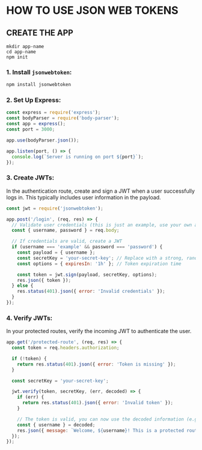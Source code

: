 # HOW TO USE JSON WEB TOKENS

## **CREATE THE APP**
```
mkdir app-name
cd app-name
npm init
```

### 1. Install `jsonwebtoken`:

```bash
npm install jsonwebtoken
```

### 2. Set Up Express:

```javascript
const express = require('express');
const bodyParser = require('body-parser');
const app = express();
const port = 3000;

app.use(bodyParser.json());

app.listen(port, () => {
  console.log(`Server is running on port ${port}`);
});
```

### 3. Create JWTs:

In the authentication route, create and sign a JWT when a user successfully logs in. This typically includes user information in the payload.

```javascript
const jwt = require('jsonwebtoken');

app.post('/login', (req, res) => {
  // Validate user credentials (this is just an example, use your own authentication logic)
  const { username, password } = req.body;

  // If credentials are valid, create a JWT
  if (username === 'example' && password === 'password') {
    const payload = { username };
    const secretKey = 'your-secret-key'; // Replace with a strong, random secret key
    const options = { expiresIn: '1h' }; // Token expiration time

    const token = jwt.sign(payload, secretKey, options);
    res.json({ token });
  } else {
    res.status(401).json({ error: 'Invalid credentials' });
  }
});
```

### 4. Verify JWTs:

In your protected routes, verify the incoming JWT to authenticate the user.

```javascript
app.get('/protected-route', (req, res) => {
  const token = req.headers.authorization;

  if (!token) {
    return res.status(401).json({ error: 'Token is missing' });
  }

  const secretKey = 'your-secret-key';

  jwt.verify(token, secretKey, (err, decoded) => {
    if (err) {
      return res.status(401).json({ error: 'Invalid token' });
    }

    // The token is valid, you can now use the decoded information (e.g., user data)
    const { username } = decoded;
    res.json({ message: `Welcome, ${username}! This is a protected route.` });
  });
});
```
